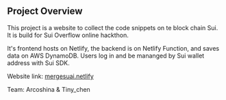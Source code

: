 ## Project Overview

This project is a website to collect the code snippets on te block chain Sui. It is  build for Sui Overflow online hackthon.

It's frontend hosts on Netlify, the backend is on Netlify Function, and saves data on AWS DynamoDB. Users log in and be mananged by Sui wallet address with Sui SDK.

Website link: [mergesuai.netlify](https://mergesuai.netlify.app/)

Team: Arcoshina & Tiny_chen
